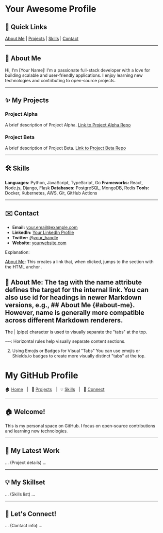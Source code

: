 # Your Awesome Profile

## 🚀 Quick Links

[About Me](#about-me) | [Projects](#projects) | [Skills](#skills) | [Contact](#contact)

---

## <a name="about-me"></a>👋 About Me

Hi, I'm [Your Name]! I'm a passionate full-stack developer with a love for building scalable and user-friendly applications. I enjoy learning new technologies and contributing to open-source projects.

---

## <a name="projects"></a>✨ My Projects

### Project Alpha
A brief description of Project Alpha.
[Link to Project Alpha Repo](https://github.com/your-username/project-alpha)

### Project Beta
A brief description of Project Beta.
[Link to Project Beta Repo](https://github.com/your-username/project-beta)

---

## <a name="skills"></a>🛠️ Skills

**Languages:** Python, JavaScript, TypeScript, Go
**Frameworks:** React, Node.js, Django, Flask
**Databases:** PostgreSQL, MongoDB, Redis
**Tools:** Docker, Kubernetes, AWS, Git, GitHub Actions

---

## <a name="contact"></a>✉️ Contact

* **Email:** your.email@example.com
* **LinkedIn:** [Your LinkedIn Profile](https://linkedin.com/in/your-profile)
* **Twitter:** [@your_handle](https://twitter.com/your_handle)
* **Website:** [yourwebsite.com](https://yourwebsite.com)

Explanation:

[About Me](#about-me): This creates a link that, when clicked, jumps to the section with the HTML anchor <a name="about-me"></a>.

## <a name="about-me"></a>👋 About Me: The <a> tag with the name attribute defines the target for the internal link. You can also use id for headings in newer Markdown versions, e.g., ## About Me {#about-me}. However, name is generally more compatible across different Markdown renderers.

The | (pipe) character is used to visually separate the "tabs" at the top.

---: Horizontal rules help visually separate content sections.

2. Using Emojis or Badges for Visual "Tabs"
You can use emojis or Shields.io badges to create more visually distinct "tabs" at the top.

# My GitHub Profile

<!-- Emojis as "tabs" -->
🏠 [Home](#home) &nbsp; | &nbsp; 🚀 [Projects](#projects) &nbsp; | &nbsp; 💡 [Skills](#skills) &nbsp; | &nbsp; 💬 [Connect](#connect)

---

## <a name="home"></a>🏠 Welcome!

This is my personal space on GitHub. I focus on open-source contributions and learning new technologies.

---

## <a name="projects"></a>🚀 My Latest Work

... (Project details) ...

---

## <a name="skills"></a>💡 My Skillset

... (Skills list) ...

---

## <a name="connect"></a>💬 Let's Connect!

... (Contact info) ...
